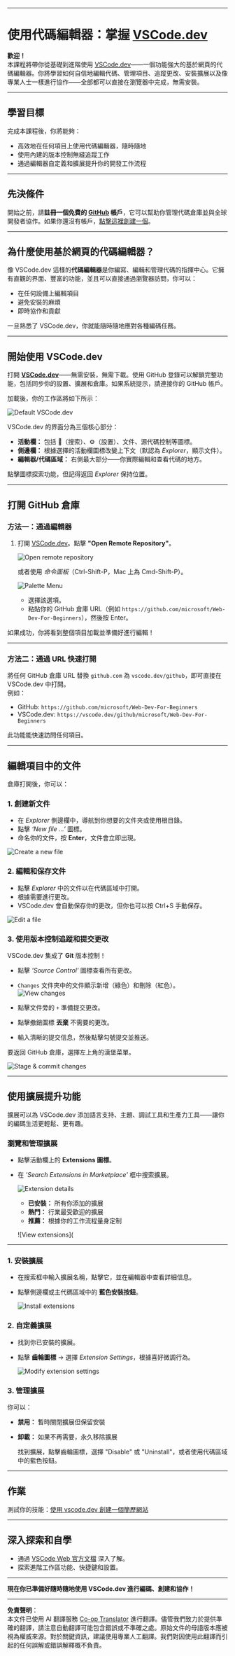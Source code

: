 <!--
CO_OP_TRANSLATOR_METADATA:
{
  "original_hash": "f8d4b0284f3fc1de7eb65073d8338cca",
  "translation_date": "2025-10-03T08:55:48+00:00",
  "source_file": "8-code-editor/1-using-a-code-editor/README.md",
  "language_code": "hk"
}
-->
***

# 使用代碼編輯器：掌握 [VSCode.dev](https://vscode.dev)

**歡迎！**  
本課程將帶你從基礎到進階使用 [VSCode.dev](https://vscode.dev)——一個功能強大的基於網頁的代碼編輯器。你將學習如何自信地編輯代碼、管理項目、追蹤更改、安裝擴展以及像專業人士一樣進行協作——全部都可以直接在瀏覽器中完成，無需安裝。

***

## 學習目標

完成本課程後，你將能夠：

- 高效地在任何項目上使用代碼編輯器，隨時隨地
- 使用內建的版本控制無縫追蹤工作
- 通過編輯器自定義和擴展提升你的開發工作流程

***

## 先決條件

開始之前，請**註冊一個免費的 [GitHub](https://github.com) 帳戶**，它可以幫助你管理代碼倉庫並與全球開發者協作。如果你還沒有帳戶，[點擊這裡創建一個](https://github.com/)。

***

## 為什麼使用基於網頁的代碼編輯器？

像 VSCode.dev 這樣的**代碼編輯器**是你編寫、編輯和管理代碼的指揮中心。它擁有直觀的界面、豐富的功能，並且可以直接通過瀏覽器訪問，你可以：

- 在任何設備上編輯項目
- 避免安裝的麻煩
- 即時協作和貢獻

一旦熟悉了 VSCode.dev，你就能隨時隨地應對各種編碼任務。

***

## 開始使用 VSCode.dev

打開 **[VSCode.dev](https://vscode.dev)**——無需安裝，無需下載。使用 GitHub 登錄可以解鎖完整功能，包括同步你的設置、擴展和倉庫。如果系統提示，請連接你的 GitHub 帳戶。

加載後，你的工作區將如下所示：

![Default VSCode.dev](../../../../8-code-editor/images/default-vscode-dev)

VSCode.dev 的界面分為三個核心部分：

- **活動欄：** 包括 🔎（搜索）、⚙️（設置）、文件、源代碼控制等圖標。
- **側邊欄：** 根據選擇的活動欄圖標改變上下文（默認為 *Explorer*，顯示文件）。
- **編輯器/代碼區域：** 右側最大部分——你實際編輯和查看代碼的地方。

點擊圖標探索功能，但記得返回 _Explorer_ 保持位置。

***

## 打開 GitHub 倉庫

### 方法一：通過編輯器

1. 打開 [VSCode.dev](https://vscode.dev)。點擊 **"Open Remote Repository"**。

   ![Open remote repository](../../../../8-code-editor/images/open-remote-repository)

   或者使用 _命令面板_（Ctrl-Shift-P，Mac 上為 Cmd-Shift-P）。

   ![Palette Menu](../../../../translated_images/palette-menu.4946174e07f426226afcdad707d19b8d5150e41591c751c45b5dee213affef91.hk.png)

   - 選擇該選項。
   - 粘貼你的 GitHub 倉庫 URL（例如 `https://github.com/microsoft/Web-Dev-For-Beginners`），然後按 Enter。

如果成功，你將看到整個項目加載並準備好進行編輯！

***

### 方法二：通過 URL 快速打開

將任何 GitHub 倉庫 URL 替換 `github.com` 為 `vscode.dev/github`，即可直接在 VSCode.dev 中打開。  
例如：

- GitHub: `https://github.com/microsoft/Web-Dev-For-Beginners`
- VSCode.dev: `https://vscode.dev/github/microsoft/Web-Dev-For-Beginners`

此功能能快速訪問任何項目。

***

## 編輯項目中的文件

倉庫打開後，你可以：

### 1. **創建新文件**
- 在 *Explorer* 側邊欄中，導航到你想要的文件夾或使用根目錄。
- 點擊 _‘New file ...’_ 圖標。
- 命名你的文件，按 **Enter**，文件會立即出現。

![Create a new file](../../../../8-code-editor/images/create-new-file)

### 2. **編輯和保存文件**

- 點擊 *Explorer* 中的文件以在代碼區域中打開。
- 根據需要進行更改。
- VSCode.dev 會自動保存你的更改，但你也可以按 Ctrl+S 手動保存。

![Edit a file](../../../../translated_images/edit-a-file.52c0ee665ef19f08119d62d63f395dfefddc0a4deb9268d73bfe791f52c5807a.hk.png)

### 3. **使用版本控制追蹤和提交更改**

VSCode.dev 集成了 **Git** 版本控制！

- 點擊 _'Source Control'_ 圖標查看所有更改。
- `Changes` 文件夾中的文件顯示新增（綠色）和刪除（紅色）。  
  ![View changes](../../../../translated_images/working-tree.c58eec08e6335c79cc708c0c220c0b7fea61514bd3c7fb7471905a864aceac7c.hk.png)

- 點擊文件旁的 `+` 準備提交更改。
- 點擊撤銷圖標 **丟棄** 不需要的更改。
- 輸入清晰的提交信息，然後點擊勾號提交並推送。

要返回 GitHub 倉庫，選擇左上角的漢堡菜單。

![Stage & commit changes](../../../../8-code-editor/images/edit-vscode.dev)

***

## 使用擴展提升功能

擴展可以為 VSCode.dev 添加語言支持、主題、調試工具和生產力工具——讓你的編碼生活更輕鬆、更有趣。

### 瀏覽和管理擴展

- 點擊活動欄上的 **Extensions 圖標**。
- 在 _'Search Extensions in Marketplace'_ 框中搜索擴展。

  ![Extension details](../../../../8-code-editor/images/extension-details)

  - **已安裝：** 所有你添加的擴展
  - **熱門：** 行業最受歡迎的擴展
  - **推薦：** 根據你的工作流程量身定制

  ![View extensions](

  

***

### 1. **安裝擴展**

- 在搜索框中輸入擴展名稱，點擊它，並在編輯器中查看詳細信息。
- 點擊側邊欄或主代碼區域中的 **藍色安裝按鈕**。

  ![Install extensions](../../../../8-code-editor/images/install-extension)

### 2. **自定義擴展**

- 找到你已安裝的擴展。
- 點擊 **齒輪圖標** → 選擇 _Extension Settings_，根據喜好微調行為。

  ![Modify extension settings](../../../../8-code-editor/images/extension-settings)

### 3. **管理擴展**
你可以：

- **禁用：** 暫時關閉擴展但保留安裝
- **卸載：** 如果不再需要，永久移除擴展

  找到擴展，點擊齒輪圖標，選擇 "Disable" 或 "Uninstall"，或者使用代碼區域中的藍色按鈕。

***

## 作業

測試你的技能：[使用 vscode.dev 創建一個簡歷網站](https://github.com/microsoft/Web-Dev-For-Beginners/blob/main/8-code-editor/1-using-a-code-editor/assignment.md)

***

## 深入探索和自學

- 通過 [VSCode Web 官方文檔](https://code.visualstudio.com/docs/editor/vscode-web?WT.mc_id=academic-0000-alfredodeza) 深入了解。
- 探索進階工作區功能、快捷鍵和設置。

***

**現在你已準備好隨時隨地使用 VSCode.dev 進行編碼、創建和協作！**

---

**免責聲明**：  
本文件已使用 AI 翻譯服務 [Co-op Translator](https://github.com/Azure/co-op-translator) 進行翻譯。儘管我們致力於提供準確的翻譯，請注意自動翻譯可能包含錯誤或不準確之處。原始文件的母語版本應被視為權威來源。對於關鍵資訊，建議使用專業人工翻譯。我們對因使用此翻譯而引起的任何誤解或錯誤解釋概不負責。
